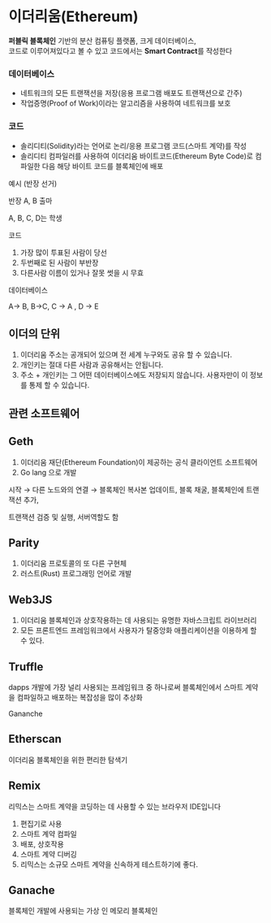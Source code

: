 # 이더리움(Ethereum)

**퍼블릭 블록체인** 기반의 분산 컴퓨팅 플랫폼, 크게 데이터베이스,<br> 코드로 이루어져있다고 볼 수  있고 코드에서는 **Smart Contract**를 작성한다

### 데이터베이스

- 네트워크의 모든 트랜잭션을 저장(응용 프로그램 배포도 트랜잭션으로 간주)
- 작업증명(Proof of Work)이라는 알고리즘을 사용하여 네트워크를 보호


### 코드

- 솔리디티(Solidity)라는 언어로 논리/응용 프로그램 코드(스마트 계약)를 작성
- 솔리디티 컴파일러를 사용하여 이더리움 바이트코드(Ethereum Byte Code)로 컴파일한 다음 해당 바이트 코드를 블록체인에 배포

예시 (반장 선거)

반장 A, B 출마

A, B, C, D는 학생

코드

1. 가장 많이 투표된 사람이 당선
2. 두번째로 된 사람이 부반장
3. 다른사람 이름이 있거나 잘못 썻을 시 무효

데이터베이스

A→ B, B→C, C → A , D → E

## 이더의 단위

1. 이더리움 주소는 공개되어 있으며 전 세계 누구와도 공유 할 수 있습니다.
2. 개인키는 절대 다른 사람과 공유해서는 안됩니다.
3. 주소 + 개인키는 그 어떤 데이터베이스에도 저장되지 않습니다. 사용자만이 이 정보를 통제 할 수 있습니다.

## 관련 소프트웨어

## Geth

1. 이더리움 재단(Ethereum Foundation)이 제공하는 공식 클라이언트 소프트웨어
2. Go lang 으로 개발

시작 → 다른 노드와의 연결 → 블록체인 복사본 업데이트, 블록 채굴, 블록체인에 트랜잭션 추가,

트랜잭션 검증 및 실행, 서버역할도 함

## Parity

1. 이더리움 프로토콜의 또 다른 구현체
2. 러스트(Rust) 프로그래밍 언어로 개발

## **Web3JS**

1. 이더리움 블록체인과 상호작용하는 데 사용되는 유명한 자바스크립트 라이브러리
2. 모든 프론트엔드 프레임워크에서 사용자가 탈중앙화 애플리케이션을 이용하게 할 수 있다.

## Truffle

dapps 개발에 가장 널리 사용되는 프레임워크 중 하나로써 블록체인에서 스마트 계약을 컴파일하고 배포하는 복잡성을 많이 추상화

Gananche

## **Etherscan**

이더리움 블록체인을 위한 편리한 탐색기

## Remix

리믹스는 스마트 계약을 코딩하는 데 사용할 수 있는 브라우저 IDE입니다

1. 편집기로 사용
2. 스마트 계약 컴파일
3. 배포, 상호작용
4. 스마트 계약 디버깅
5. 리믹스는 소규모 스마트 계약을 신속하게 테스트하기에 좋다.



## Ganache

블록체인 개발에 사용되는 가상 인 메모리 블록체인